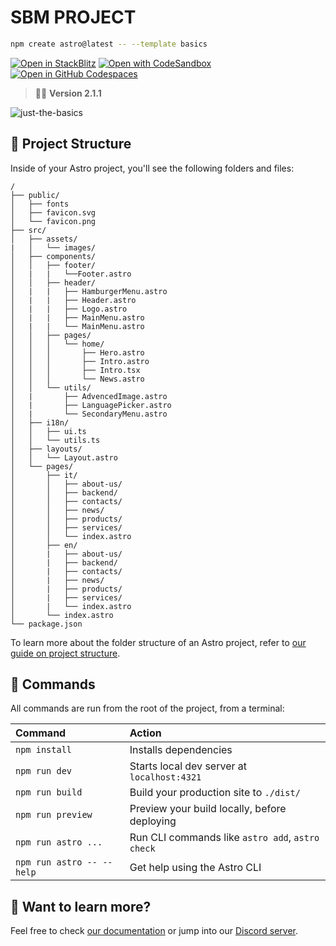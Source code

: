 # SBM PROJECT

```sh
npm create astro@latest -- --template basics
```

[![Open in StackBlitz](https://developer.stackblitz.com/img/open_in_stackblitz.svg)](https://stackblitz.com/github/withastro/astro/tree/latest/examples/basics)
[![Open with CodeSandbox](https://assets.codesandbox.io/github/button-edit-lime.svg)](https://codesandbox.io/p/sandbox/github/withastro/astro/tree/latest/examples/basics)
[![Open in GitHub Codespaces](https://github.com/codespaces/badge.svg)](https://codespaces.new/withastro/astro?devcontainer_path=.devcontainer/basics/devcontainer.json)

> 🧑‍🚀 **Version 2.1.1**

![just-the-basics](https://github.com/withastro/astro/assets/2244813/a0a5533c-a856-4198-8470-2d67b1d7c554)

## 🚀 Project Structure

Inside of your Astro project, you'll see the following folders and files:

```text
/
├── public/
│   ├── fonts
│   ├── favicon.svg
│   └── favicon.png
├── src/
│   ├── assets/
|   │   └── images/
│   ├── components/
│   │   ├── footer/
│   |   |   └──Footer.astro
│   │   ├── header/
│   |   |   ├── HamburgerMenu.astro
│   |   |   ├── Header.astro
│   |   |   ├── Logo.astro
│   |   |   ├── MainMenu.astro
│   |   |   └── MainMenu.astro
│   │   ├── pages/
│   │   │   └── home/
│   │   │       ├── Hero.astro
│   │   │       ├── Intro.astro
│   │   │       ├── Intro.tsx
│   │   │       └── News.astro
│   │   └── utils/
│   |       ├── AdvencedImage.astro
│   |       ├── LanguagePicker.astro
│   |       └── SecondaryMenu.astro
│   ├── i18n/
│   │   ├── ui.ts
│   │   └── utils.ts
│   ├── layouts/
│   │   └── Layout.astro
│   └── pages/
│       ├── it/
│       │   ├── about-us/
│       │   ├── backend/
│       │   ├── contacts/
│       │   ├── news/
│       │   ├── products/
│       │   ├── services/
│       │   └── index.astro
│       ├── en/
│       |   ├── about-us/
│       |   ├── backend/
│       |   ├── contacts/
│       |   ├── news/
│       |   ├── products/
│       |   ├── services/
│       |   └── index.astro
│       └── index.astro
└── package.json
```

To learn more about the folder structure of an Astro project, refer to [our guide on project structure](https://docs.astro.build/en/basics/project-structure/).

## 🧞 Commands

All commands are run from the root of the project, from a terminal:

| Command                   | Action                                           |
| :------------------------ | :----------------------------------------------- |
| `npm install`             | Installs dependencies                            |
| `npm run dev`             | Starts local dev server at `localhost:4321`      |
| `npm run build`           | Build your production site to `./dist/`          |
| `npm run preview`         | Preview your build locally, before deploying     |
| `npm run astro ...`       | Run CLI commands like `astro add`, `astro check` |
| `npm run astro -- --help` | Get help using the Astro CLI                     |

## 👀 Want to learn more?

Feel free to check [our documentation](https://docs.astro.build) or jump into our [Discord server](https://astro.build/chat).
